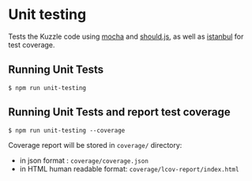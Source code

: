 # Unit testing
Tests the Kuzzle code using [mocha](http://mochajs.org/) and [should.js](https://github.com/shouldjs/should.js),
as well as [istanbul](https://gotwarlost.github.io/istanbul/) for test coverage.

## Running Unit Tests

    $ npm run unit-testing

## Running Unit Tests and report test coverage

    $ npm run unit-testing --coverage

Coverage report will be stored in ```coverage/``` directory:
* in json format : ```coverage/coverage.json```
* in HTML human readable format: ```coverage/lcov-report/index.html```
